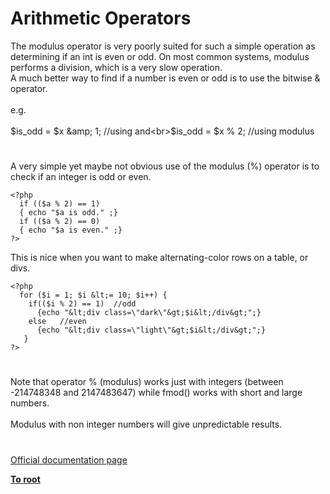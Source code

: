 # Arithmetic Operators



The modulus operator is very poorly suited for such a simple operation as determining if an int is even or odd. On most common systems, modulus performs a division, which is a very slow operation.<br>A much better way to find if a number is even or odd is to use the bitwise &amp; operator.<br><br>e.g.<br><br>$is_odd = $x &amp; 1; //using and<br>$is_odd = $x % 2; //using modulus  

#

A very simple yet maybe not obvious use of the modulus (%) operator is to check if an integer is odd or even.<br>

```
<?php
  if (($a % 2) == 1)
  { echo "$a is odd." ;}
  if (($a % 2) == 0)
  { echo "$a is even." ;}
?>
```


This is nice when you want to make alternating-color rows on a table, or divs.



```
<?php
  for ($i = 1; $i &lt;= 10; $i++) {
    if(($i % 2) == 1)  //odd
      {echo "&lt;div class=\"dark\"&gt;$i&lt;/div&gt;";}
    else   //even
      {echo "&lt;div class=\"light\"&gt;$i&lt;/div&gt;";}
   }
?>
```
  

#

Note that operator % (modulus) works just with integers (between -214748348 and 2147483647) while fmod() works with short and large numbers.<br><br>Modulus with non integer numbers will give unpredictable results.  

#

[Official documentation page](https://www.php.net/manual/en/language.operators.arithmetic.php)

**[To root](/README.md)**